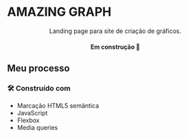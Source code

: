 # AMAZING GRAPH 

<p align="center">Landing page para site de criação de gráficos.</p>
<h4 align="center">Em construção 🚀</h4>

## Meu processo

### 🛠 Construído com

- Marcação HTML5 semântica
- JavaScript
- Flexbox
- Media queries

